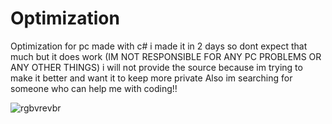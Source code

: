 # Optimization
Optimization for pc made with c# i made it in 2 days so dont expect that much but it does work (IM NOT RESPONSIBLE FOR ANY PC PROBLEMS OR ANY OTHER THINGS)
i will not provide the source because im trying to make it better and want it to keep more private Also im searching for someone who can help me with coding!!

![rgbvrevbr](https://github.com/UmerIsDaddy/Optimization/assets/123514145/78ed7c60-4f8f-4d3c-8084-f61a86c247de)
